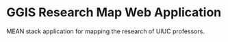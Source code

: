# GGIS Research Map Web Application
MEAN stack application for mapping the research of UIUC professors.
